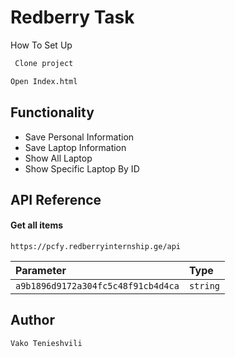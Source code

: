 
# Redberry Task


How To Set Up

```bash
 Clone project
```
```bash
Open Index.html
```



## Functionality

* Save Personal Information
* Save Laptop Information
* Show All Laptop
* Show Specific Laptop By ID





## API Reference

#### Get all items

```http
https://pcfy.redberryinternship.ge/api
```

| Parameter | Type     |
| :-------- | :------- | 
| `a9b1896d9172a304fc5c48f91cb4d4ca` | `string` |



## Author

`Vako Tenieshvili`
